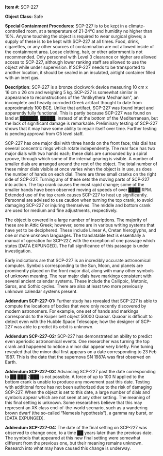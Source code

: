 **Item #:** SCP-227

**Object Class:** Safe

**Special Containment Procedures:** SCP-227 is to be kept in a climate-controlled room, at a temperature of 21-24°C and humidity no higher than 10%. Anyone touching the object is required to wear surgical gloves; a supply of these is to be kept with SCP-227 at all times. Food, drink, cigarettes, or any other sources of contamination are not allowed inside of the containment area. Loose clothing, hair, or other adornment is not recommended. Only personnel with Level 3 clearance or higher are allowed access to SCP-227, although lower ranking staff are allowed to use the object while under supervision. If SCP-227 needs to be transported to another location, it should be sealed in an insulated, airtight container filled with an inert gas.

**Description:** SCP-227 is a bronze clockwork device measuring 10 cm x 16 cm x 26 cm and weighing 5 kg. SCP-227 is somewhat similar in appearance to reconstructions of the "Antikythera Mechanism", an incomplete and heavily corroded Greek artifact thought to date from approximately 100 BCE. Unlike that artifact, SCP-227 was found intact and apparently fully functional. This is partly because SCP-227 was found on land at ██████, █████, instead of at the bottom of the Mediterranean, but the lack of significant damage is remarkable. Preliminary testing of SCP-227 shows that it may have some ability to repair itself over time. Further testing is pending approval from O5 level staff.

SCP-227 has one major dial with three hands on the front face; this dial has several concentric rings which rotate independently. The rear face has two major dials with two hands each; these dials are surrounded by a spiral groove, through which some of the internal gearing is visible. A number of smaller dials are arranged around the rest of the object. The total number of these minor dials visible at once varies when the object is in use, as does the number of hands on each dial. There are three small cranks on the right side of SCP-227. Turning any of these sets the moving parts of SCP-227 into action. The top crank causes the most rapid change; some of the smaller hands have been observed moving at speeds of over ████ RPM. Extended use of the top crank causes SCP-227 to heat up significantly. Personnel are advised to use caution when turning the top crank, to avoid damaging SCP-227 or injuring themselves. The middle and bottom crank are used for medium and fine adjustments, respectively.

The object is covered in a large number of inscriptions. The majority of these are in Attic Greek; however, some are in various writing systems that have yet to be deciphered. These include Linear A, Cretan hieroglyphs, and one or more unknown languages. The translatable text is essentially a manual of operation for SCP-227, with the exception of one passage which states \[DATA EXPUNGED\]. The full significance of this passage is under investigation.

Early indications are that SCP-227 is an incredibly accurate astronomical computer. Symbols corresponding to the Sun, Moon, and planets are prominently placed on the front major dial, along with many other symbols of unknown meaning. The rear major dials have markings consistent with several ancient calendar systems. These include the Callippic, Metonic, Saros, and Sothic cycles. There are also at least two more previously unknown calendar systems present.

**Addendum SCP-227-01:** Further study has revealed that SCP-227 is able to compute the locations of bodies that were only recently discovered by modern astronomers. For example, one set of hands and markings corresponds to the Kuiper belt object 50000 Quaoar. Quaoar is difficult to detect even with the Hubble Space Telescope; how the designer of SCP-227 was able to predict its orbit is unknown.

**Addendum SCP-227-02:** SCP-227 has demonstrated an ability to predict even aperiodic astronomical events. One researcher was turning the top crank and happened to notice a minor dial appear very briefly. Fine tuning revealed that the minor dial first appears on a date corresponding to 23 Feb 1987. This is the date that the supernova SN 1987A was first observed on Earth.

**Addendum SCP-227-03:** Advancing SCP-227 past the date corresponding to ██ ███ 2███ is not possible. A force of up to 100 N applied to the bottom crank is unable to produce any movement past this date. Testing with additional force has not been authorized due to the risk of damaging SCP-227. When the object is set to this date, a large number of dials and symbols appear which are not seen at any other setting. The meaning of this final setting is unknown. Some researchers believe that this may represent an XK class end-of-the-world scenario, such as a wandering brown dwarf (the so-called “Nemesis hypothesis”), a gamma ray burst, or \[DATA EXPUNGED\].

**Addendum SCP-227-04:** The date of the final setting on SCP-227 was observed to change once, to a time ██ years later than the previous date. The symbols that appeared at this new final setting were somewhat different from the previous one, but their meaning remains unknown. Research into what may have caused this change is underway.